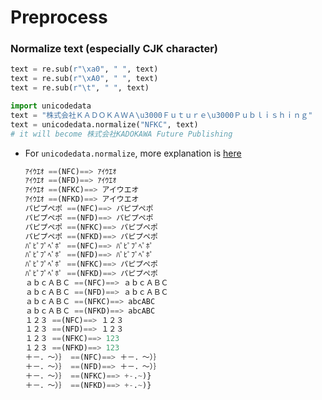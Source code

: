 # Preprocess

### Normalize text (especially CJK character)

```python
text = re.sub(r"\xa0", " ", text)
text = re.sub(r"\xA0", " ", text)
text = re.sub(r"\t", " ", text)
```

```python
import unicodedata
text = "株式会社ＫＡＤＯＫＡＷＡ\u3000Ｆｕｔｕｒｅ\u3000Ｐｕｂｌｉｓｈｉｎｇ"
text = unicodedata.normalize("NFKC", text)
# it will become 株式会社KADOKAWA Future Publishing
```

- For `unicodedata.normalize`, more explanation is [here](https://towardsdatascience.com/difference-between-nfd-nfc-nfkd-and-nfkc-explained-with-python-code-e2631f96ae6c)
    
    ```python
    ｱｲｳｴｵ ==(NFC)==> ｱｲｳｴｵ
    ｱｲｳｴｵ ==(NFD)==> ｱｲｳｴｵ
    ｱｲｳｴｵ ==(NFKC)==> アイウエオ
    ｱｲｳｴｵ ==(NFKD)==> アイウエオ
    パピプペポ ==(NFC)==> パピプペポ
    パピプペポ ==(NFD)==> パピプペポ
    パピプペポ ==(NFKC)==> パピプペポ
    パピプペポ ==(NFKD)==> パピプペポ
    ﾊﾟﾋﾟﾌﾟﾍﾟﾎﾟ ==(NFC)==> ﾊﾟﾋﾟﾌﾟﾍﾟﾎﾟ
    ﾊﾟﾋﾟﾌﾟﾍﾟﾎﾟ ==(NFD)==> ﾊﾟﾋﾟﾌﾟﾍﾟﾎﾟ
    ﾊﾟﾋﾟﾌﾟﾍﾟﾎﾟ ==(NFKC)==> パピプペポ
    ﾊﾟﾋﾟﾌﾟﾍﾟﾎﾟ ==(NFKD)==> パピプペポ
    ａｂｃＡＢＣ ==(NFC)==> ａｂｃＡＢＣ
    ａｂｃＡＢＣ ==(NFD)==> ａｂｃＡＢＣ
    ａｂｃＡＢＣ ==(NFKC)==> abcABC
    ａｂｃＡＢＣ ==(NFKD)==> abcABC
    １２３ ==(NFC)==> １２３
    １２３ ==(NFD)==> １２３
    １２３ ==(NFKC)==> 123
    １２３ ==(NFKD)==> 123
    ＋－．～）｝ ==(NFC)==> ＋－．～）｝
    ＋－．～）｝ ==(NFD)==> ＋－．～）｝
    ＋－．～）｝ ==(NFKC)==> +-.~)}
    ＋－．～）｝ ==(NFKD)==> +-.~)}
    ```